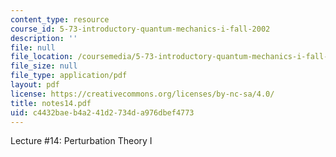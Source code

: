 ```yaml
---
content_type: resource
course_id: 5-73-introductory-quantum-mechanics-i-fall-2002
description: ''
file: null
file_location: /coursemedia/5-73-introductory-quantum-mechanics-i-fall-2002/c4432baeb4a241d2734da976dbef4773_notes14.pdf
file_size: null
file_type: application/pdf
layout: pdf
license: https://creativecommons.org/licenses/by-nc-sa/4.0/
title: notes14.pdf
uid: c4432bae-b4a2-41d2-734d-a976dbef4773
---
```

Lecture #14: Perturbation Theory I